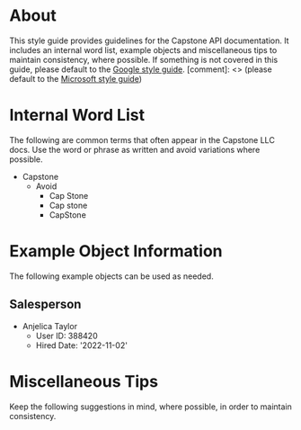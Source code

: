 # About

This style guide provides guidelines for the Capstone API documentation.
It includes an internal word list, example objects and miscellaneous tips to maintain consistency, where possible.
If something is not covered in this guide,
please default to the [Google style guide](https://developers.google.com/style).
[comment]: <> (please default to the [Microsoft style guide](https://docs.microsoft.com/en-us/style-guide/welcome/))

# Internal Word List

The following are common terms that often appear in the Capstone LLC docs.
Use the word or phrase as written and avoid variations where possible.

- Capstone
  - Avoid
    - Cap Stone
    - Cap stone
    - CapStone

# Example Object Information

The following example objects can be used as needed.

## Salesperson
- Anjelica Taylor
  - User ID: 388420
  - Hired Date: '2022-11-02'

# Miscellaneous Tips

Keep the following suggestions in mind, where possible, in order to maintain consistency.


